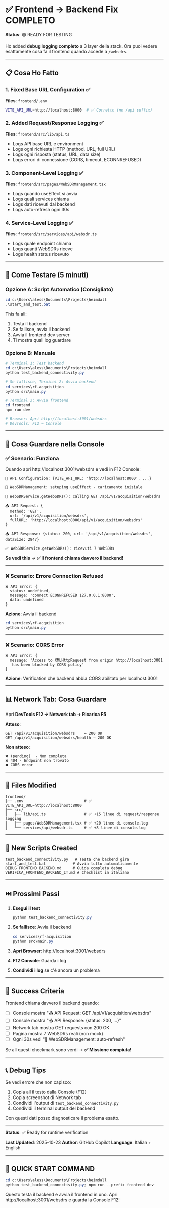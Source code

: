 # ✅ Frontend → Backend Fix COMPLETO

**Status**: 🟢 READY FOR TESTING

Ho added **debug logging completo** a 3 layer della stack. Ora puoi vedere esattamente cosa fa il frontend quando accede a `/websdrs`.

---

## 📋 Cosa Ho Fatto

### 1. Fixed Base URL Configuration ✅

**Files**: `frontend/.env`
```bash
VITE_API_URL=http://localhost:8000  # ✅ Corretto (no /api suffix)
```

### 2. Added Request/Response Logging ✅

**Files**: `frontend/src/lib/api.ts`
- Logs API base URL e environment
- Logs ogni richiesta HTTP (method, URL, full URL)
- Logs ogni risposta (status, URL, data size)
- Logs errori di connessione (CORS, timeout, ECONNREFUSED)

### 3. Component-Level Logging ✅

**Files**: `frontend/src/pages/WebSDRManagement.tsx`
- Logs quando useEffect si avvia
- Logs quali services chiama
- Logs dati ricevuti dal backend
- Logs auto-refresh ogni 30s

### 4. Service-Level Logging ✅

**Files**: `frontend/src/services/api/websdr.ts`
- Logs quale endpoint chiama
- Logs quanti WebSDRs riceve
- Logs health status ricevuto

---

## 🚀 Come Testare (5 minuti)

### Opzione A: Script Automatico (Consigliato)

```powershell
cd c:\Users\aless\Documents\Projects\heimdall
.\start_and_test.bat
```

This fa all:
1. Testa il backend
2. Se fallisce, avvia il backend
3. Avvia il frontend dev server
4. Ti mostra quali log guardare

### Opzione B: Manuale

```powershell
# Terminal 1: Test backend
cd c:\Users\aless\Documents\Projects\heimdall
python test_backend_connectivity.py

# Se fallisce, Terminal 2: Avvia backend
cd services\rf-acquisition
python src\main.py

# Terminal 3: Avvia frontend
cd frontend
npm run dev

# Browser: Apri http://localhost:3001/websdrs
# DevTools: F12 → Console
```

---

## 👀 Cosa Guardare nella Console

### ✅ Scenario: Funziona

Quando apri http://localhost:3001/websdrs e vedi in F12 Console:

```
🔧 API Configuration: {VITE_API_URL: 'http://localhost:8000', ...}

🚀 WebSDRManagement: setuping useEffect - caricamento iniziale

📡 WebSDRService.getWebSDRs(): calling GET /api/v1/acquisition/websdrs

📤 API Request: {
  method: 'GET',
  url: '/api/v1/acquisition/websdrs',
  fullURL: 'http://localhost:8000/api/v1/acquisition/websdrs'
}

📥 API Response: {status: 200, url: '/api/v1/acquisition/websdrs', dataSize: 2847}

✅ WebSDRService.getWebSDRs(): ricevuti 7 WebSDRs
```

**Se vedi this** → **✅ Il frontend chiama davvero il backend!**

---

### ❌ Scenario: Errore Connection Refused

```
❌ API Error: {
  status: undefined,
  message: 'connect ECONNREFUSED 127.0.0.1:8000',
  data: undefined
}
```

**Azione**: Avvia il backend
```powershell
cd services\rf-acquisition
python src\main.py
```

---

### ❌ Scenario: CORS Error

```
❌ API Error: {
  message: 'Access to XMLHttpRequest from origin http://localhost:3001
   has been blocked by CORS policy'
}
```

**Azione**: Verification che backend abbia CORS abilitato per localhost:3001

---

## 📊 Network Tab: Cosa Guardare

Apri **DevTools F12 → Network tab → Ricarica F5**

**Atteso**:
```
GET /api/v1/acquisition/websdrs    → 200 OK
GET /api/v1/acquisition/websdrs/health → 200 OK
```

**Non atteso**:
```
❌ (pending)  - Non completa
❌ 404 - Endpoint non trovato
❌ CORS error
```

---

## 📁 Files Modified

```
frontend/
├── .env                           # ✅ VITE_API_URL=http://localhost:8000
├── src/
│   ├── lib/api.ts                 # ✅ +15 linee di request/response logging
│   ├── pages/WebSDRManagement.tsx # ✅ +20 linee di console.log
│   └── services/api/websdr.ts     # ✅ +8 linee di console.log
```

---

## 🔧 New Scripts Created

```
test_backend_connectivity.py   # Testa che backend gira
start_and_test.bat            # Avvia tutto automaticamente
DEBUG_FRONTEND_BACKEND.md     # Guida completa debug
VERIFICA_FRONTEND_BACKEND_IT.md # Checklist in italiano
```

---

## ⏭️ Prossimi Passi

1. **Esegui il test**
   ```powershell
   python test_backend_connectivity.py
   ```

2. **Se fallisce**: Avvia il backend
   ```powershell
   cd services\rf-acquisition
   python src\main.py
   ```

3. **Apri Browser**: http://localhost:3001/websdrs

4. **F12 Console**: Guarda i log

5. **Condividi i log** se c'è ancora un problema

---

## 🎯 Success Criteria

Frontend chiama davvero il backend quando:

- [ ] Console mostra "📤 API Request: GET /api/v1/acquisition/websdrs"
- [ ] Console mostra "📥 API Response: {status: 200, ...}"
- [ ] Network tab mostra GET requests con 200 OK
- [ ] Pagina mostra 7 WebSDRs reali (non mock)
- [ ] Ogni 30s vedi "🔄 WebSDRManagement: auto-refresh"

Se all questi checkmark sono verdi → **✅ Missione compiuta!**

---

## 📞 Debug Tips

Se vedi errore che non capisco:
1. Copia all il testo dalla Console (F12)
2. Copia screenshot di Network tab
3. Condividi l'output di `test_backend_connectivity.py`
4. Condividi il terminal output del backend

Con questi dati posso diagnosticare il problema esatto.

---

**Status**: ✅ Ready for runtime verification

**Last Updated**: 2025-10-23
**Author**: GitHub Copilot
**Language**: Italian + English

---

## 🚀 QUICK START COMMAND

```powershell
cd c:\Users\aless\Documents\Projects\heimdall
python test_backend_connectivity.py; npm run --prefix frontend dev
```

Questo testa il backend e avvia il frontend in uno. Apri http://localhost:3001/websdrs e guarda la Console F12!
